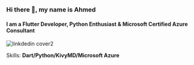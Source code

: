 ### Hi there 👋, my name is Ahmed
#### I am a Flutter Developer, Python Enthusiast & Microsoft Certified Azure Consultant
 ![linkdedin cover2](https://github.com/khanahmed22/khanahmed22/assets/149488316/631d49f4-7402-4204-b9f1-557da6d495d1)



Skills: **Dart/Python/KivyMD/Microsoft Azure**






